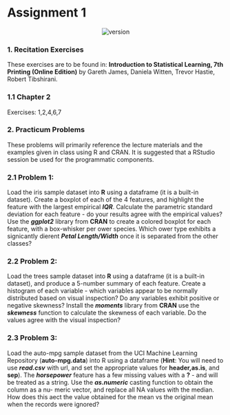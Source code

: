# Assignment 1

<p align="center">
  <a style="text-decoration:none" >
   <img src="https://img.shields.io/badge/Graded%20Score-99%2F100-green" alt="version" />
 </a>
</p>

### 1. Recitation Exercises

These exercises are to be found in: **Introduction to Statistical Learning, 7th Printing (Online Edition)** by Gareth James, 
Daniela Witten, Trevor Hastie, Robert Tibshirani.

### 1.1 Chapter 2

Exercises: 1,2,4,6,7

### 2. Practicum Problems

These problems will primarily reference the lecture materials and the examples
given in class using R and CRAN. It is suggested that a RStudio session be
used for the programmatic components.

### 2.1  Problem 1: 
Load the iris sample dataset into **R** using a dataframe (it is a built-in dataset).
Create a boxplot of each of the 4 features, and highlight the feature with the
largest empirical ***IQR***. Calculate the parametric standard deviation for each
feature - do your results agree with the empirical values? Use the ***ggplot2*** library
from **CRAN** to create a colored boxplot for each feature, with a box-whisker
per ower species. Which ower type exhibits a signicantly dierent ***Petal
Length/Width*** once it is separated from the other classes?

### 2.2 Problem 2:
Load the trees sample dataset into **R** using a dataframe (it is a built-in dataset),
and produce a 5-number summary of each feature. Create a histogram of each
variable - which variables appear to be normally distributed based on visual
inspection? Do any variables exhibit positive or negative skewness? Install
the ***moments*** library from **CRAN** use the ***skewness*** function to calculate the
skewness of each variable. Do the values agree with the visual inspection?

### 2.3 Problem 3:
Load the auto-mpg sample dataset from the UCI Machine Learning Repository (**auto-mpg.data**) into R using a dataframe 
(**Hint**: You will need to use ***read.csv*** with url, and set the appropriate values for **header,as.is**, and **sep**).
The ***horsepower*** feature has a few missing values with a **?** - and will be treated
as a string. Use the ***as.numeric*** casting function to obtain the column as a nu-
meric vector, and replace all NA values with the median. How does this aect
the value obtained for the mean vs the original mean when the records were
ignored?

